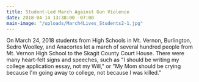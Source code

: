 ```yaml
---
title: Student-Led March Against Gun Violence
date: 2018-04-14 13:38:00 -07:00
main-image: "/uploads/March4Lives_Students2-1.jpg"
---
```


On March 24, 2018 students from High Schools in Mt. Vernon, Burlington, Sedro Woolley, and Anacortes  let a march of several hundred people from Mt. Vernon High School to the Skagit County Court House. There were many heart-felt signs and speeches, such as "I should be writing my college application essay, not my Will," or "My Mom should be crying because I'm going away to college, not because I was killed."